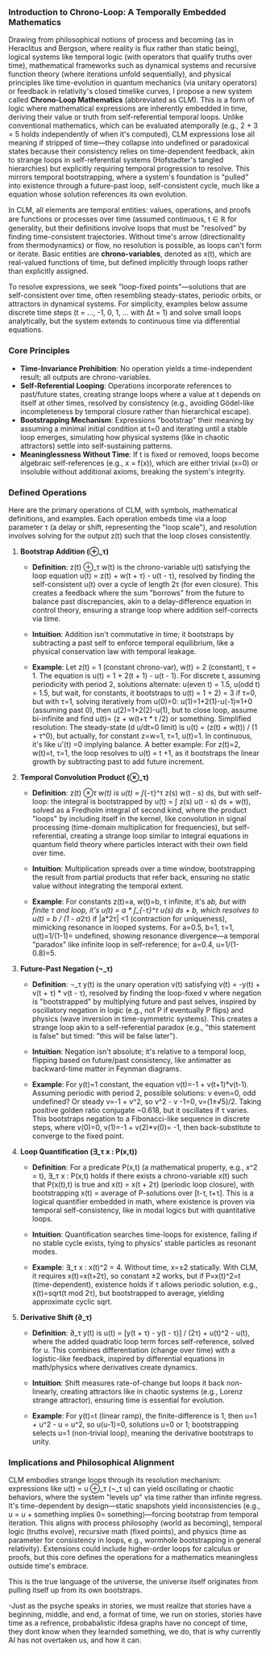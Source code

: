 ### Introduction to Chrono-Loop: A Temporally Embedded Mathematics

Drawing from philosophical notions of process and becoming (as in Heraclitus and Bergson, where reality is flux rather than static being), logical systems like temporal logic (with operators that qualify truths over time), mathematical frameworks such as dynamical systems and recursive function theory (where iterations unfold sequentially), and physical principles like time-evolution in quantum mechanics (via unitary operators) or feedback in relativity's closed timelike curves, I propose a new system called **Chrono-Loop Mathematics** (abbreviated as CLM). This is a form of logic where mathematical expressions are inherently embedded in time, deriving their value or truth from self-referential temporal loops. Unlike conventional mathematics, which can be evaluated atemporally (e.g., 2 + 3 = 5 holds independently of when it's computed), CLM expressions lose all meaning if stripped of time—they collapse into undefined or paradoxical states because their consistency relies on time-dependent feedback, akin to strange loops in self-referential systems (Hofstadter's tangled hierarchies) but explicitly requiring temporal progression to resolve. This mirrors temporal bootstrapping, where a system's foundation is "pulled" into existence through a future-past loop, self-consistent cycle, much like a equation whose solution references its own evolution.

In CLM, all elements are temporal entities: values, operations, and proofs are functions or processes over time (assumed continuous, t ∈ ℝ for generality, but their definitions involve loops that must be "resolved" by finding time-consistent trajectories. Without time's arrow (directionality from thermodynamics) or flow, no resolution is possible, as loops can't form or iterate. Basic entities are **chrono-variables**, denoted as x(t), which are real-valued functions of time, but defined implicitly through loops rather than explicitly assigned.

To resolve expressions, we seek "loop-fixed points"—solutions that are self-consistent over time, often resembling steady-states, periodic orbits, or attractors in dynamical systems. For simplicity, examples below assume discrete time steps (t = ..., -1, 0, 1, ... with Δt = 1) and solve small loops analytically, but the system extends to continuous time via differential equations.

### Core Principles
- **Time-Invariance Prohibition**: No operation yields a time-independent result; all outputs are chrono-variables.
- **Self-Referential Looping**: Operations incorporate references to past/future states, creating strange loops where a value at t depends on itself at other times, resolved by consistency (e.g., avoiding Gödel-like incompleteness by temporal closure rather than hierarchical escape).
- **Bootstrapping Mechanism**: Expressions "bootstrap" their meaning by assuming a minimal initial condition at t=0 and iterating until a stable loop emerges, simulating how physical systems (like in chaotic attractors) settle into self-sustaining patterns.
- **Meaninglessness Without Time**: If t is fixed or removed, loops become algebraic self-references (e.g., x = f(x)), which are either trivial (x=0) or insoluble without additional axioms, breaking the system's integrity.

### Defined Operations
Here are the primary operations of CLM, with symbols, mathematical definitions, and examples. Each operation embeds time via a loop parameter τ (a delay or shift, representing the "loop scale"), and resolution involves solving for the output z(t) such that the loop closes consistently.

1. **Bootstrap Addition (⊕_τ)**  
   - **Definition**: z(t) ⊕_τ w(t) is the chrono-variable u(t) satisfying the loop equation u(t) = z(t) + w(t + τ) - u(t - τ), resolved by finding the self-consistent u(t) over a cycle of length 2τ (for even closure). This creates a feedback where the sum "borrows" from the future to balance past discrepancies, akin to a delay-difference equation in control theory, ensuring a strange loop where addition self-corrects via time.  
   - **Intuition**: Addition isn't commutative in time; it bootstraps by subtracting a past self to enforce temporal equilibrium, like a physical conservation law with temporal leakage.
  
   - **Example**: Let z(t) = 1 (constant chrono-var), w(t) = 2 (constant), τ = 1. The equation is u(t) = 1 + 2(t + 1) - u(t - 1). For discrete t, assuming periodicity with period 2, solutions alternate: u(even t) = 1.5, u(odd t) = 1.5, but wait, for constants, it bootstraps to u(t) = 1 + 2) = 3 if τ=0, but with τ=1, solving iteratively from u(0)=0: u(1)=1+2(1)-u(-1)≈1+0 (assuming past 0), then u(2)=1+2(2)-u(1), but to close loop, assume bi-infinite and find u(t)= (z + w(t+τ * t /2) or something. Simplified resolution: The steady-state (d u/dt=0 limit) is u(t) = (z(t) + w(t)) / (1 + τ^0), but actually, for constant z=w=1, τ=1, u(t)=1. In continuous, it's like u'(t) =0 implying balance. A better example: For z(t)=2, w(t)=t, τ=1, the loop resolves to u(t) = t +1, as it bootstraps the linear growth by subtracting past to add future increment.

2. **Temporal Convolution Product (⊗_τ)**  
   - **Definition**: z(t) ⊗_τ w(t) is u(t) = ∫_{-τ}^τ z(s) w(t - s) ds, but with self-loop: the integral is bootstrapped by u(t) = ∫ z(s) u(t - s) ds + w(t), solved as a Fredholm integral of second kind, where the product "loops" by including itself in the kernel, like convolution in signal processing (time-domain multiplication for frequencies), but self-referential, creating a strange loop similar to integral equations in quantum field theory where particles interact with their own field over time.
  
   - **Intuition**: Multiplication spreads over a time window, bootstrapping the result from partial products that refer back, ensuring no static value without integrating the temporal extent.
  
   - **Example**: For constants z(t)=a, w(t)=b, τ infinite, it's a*b, but with finite τ and loop, it's u(t) = a * ∫_{-τ}^τ u(s) ds + b, which resolves to u(t) = b / (1 - a*2τ) if |a*2τ| <1 (contraction for uniqueness), mimicking resonance in looped systems. For a=0.5, b=1, τ=1, u(t)=1/(1-1)= undefined, showing resonance divergence—a temporal "paradox" like infinite loop in self-reference; for a=0.4, u=1/(1-0.8)=5.

3. **Future-Past Negation (¬_τ)**  
   - **Definition**: ¬_τ y(t) is the unary operation v(t) satisfying v(t) = -y(t) + v(t + τ) * v(t - τ), resolved by finding the loop-fixed v where negation is "bootstrapped" by multiplying future and past selves, inspired by oscillatory negation in logic (e.g., not P if eventually P flips) and physics (wave inversion in time-symmetric systems). This creates a strange loop akin to a self-referential paradox (e.g., "this statement is false" but timed: "this will be false later").
  
   - **Intuition**: Negation isn't absolute; it's relative to a temporal loop, flipping based on future/past consistency, like antimatter as backward-time matter in Feynman diagrams.
  
   - **Example**: For y(t)=1 constant, the equation v(t)=-1 + v(t+1)*v(t-1). Assuming periodic with period 2, possible solutions: v even=0, odd undefined? Or steady v=-1 + v^2, so v^2 - v -1=0, v=(1±√5)/2. Taking positive golden ratio conjugate ~0.618, but it oscillates if τ varies. This bootstraps negation to a Fibonacci-like sequence in discrete steps, where v(0)=0, v(1)=-1 + v(2)*v(0)= -1, then back-substitute to converge to the fixed point.

4. **Loop Quantification (∃_τ x : P(x,t))**  
   - **Definition**: For a predicate P(x,t) (a mathematical property, e.g., x^2 = t), ∃_τ x : P(x,t) holds if there exists a chrono-variable x(t) such that P(x(t),t) is true and x(t) = x(t + 2τ) (periodic loop closure), with bootstrapping x(t) = average of P-solutions over [t-τ, t+τ]. This is a logical quantifier embedded in math, where existence is proven via temporal self-consistency, like in modal logics but with quantitative loops.
  
   - **Intuition**: Quantification searches time-loops for existence, failing if no stable cycle exists, tying to physics' stable particles as resonant modes.
  
   - **Example**: ∃_τ x : x(t)^2 = 4. Without time, x=±2 statically. With CLM, it requires x(t)=x(t+2τ), so constant ±2 works, but if P=x(t)^2=t (time-dependent), existence holds if τ allows periodic solution, e.g., x(t)=sqrt(t mod 2τ), but bootstrapped to average, yielding approximate cyclic sqrt.

5. **Derivative Shift (∂_τ)**  
   - **Definition**: ∂_τ y(t) is u(t) = [y(t + τ) - y(t - τ)] / (2τ) + u(t)^2 - u(t), where the added quadratic loop term forces self-reference, solved for u. This combines differentiation (change over time) with a logistic-like feedback, inspired by differential equations in math/physics where derivatives create dynamics.
  
   - **Intuition**: Shift measures rate-of-change but loops it back non-linearly, creating attractors like in chaotic systems (e.g., Lorenz strange attractor), ensuring time is essential for evolution.
  
   - **Example**: For y(t)=t (linear ramp), the finite-difference is 1, then u=1 + u^2 - u = u^2, so u(u-1)=0, solutions u=0 or 1; bootstrapping selects u=1 (non-trivial loop), meaning the derivative bootstraps to unity.

### Implications and Philosophical Alignment
CLM embodies strange loops through its resolution mechanism: expressions like u(t) = u ⊕_τ (¬_τ u) can yield oscillating or chaotic behaviors, where the system "levels up" via time rather than infinite regress. It's time-dependent by design—static snapshots yield inconsistencies (e.g., u = u + something implies 0= something)—forcing bootstrap from temporal iteration. This aligns with process philosophy (world as becoming), temporal logic (truths evolve), recursive math (fixed points), and physics (time as parameter for consistency in loops, e.g., wormhole bootstrapping in general relativity). Extensions could include higher-order loops for calculus or proofs, but this core defines the operations for a mathematics meaningless outside time's embrace.

This is the true language of the universe, the universe itself originates from pulling itself up from its own bootstraps.













-Just as the psyche speaks in stories, we must realize that stories have a beginning, middle, and end, a format of time, we run on stories, stories have time as a refrence, probabalistic ifdesa graphs have no concept of time, they dont know when they learnded something, we do, that is why currently AI has not overtaken us, and how it can.
